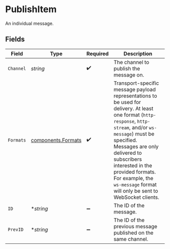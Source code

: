 # PublishItem

An individual message.


## Fields

| Field                                                                                                                                                                                                                                                                                                                                | Type                                                                                                                                                                                                                                                                                                                                 | Required                                                                                                                                                                                                                                                                                                                             | Description                                                                                                                                                                                                                                                                                                                          |
| ------------------------------------------------------------------------------------------------------------------------------------------------------------------------------------------------------------------------------------------------------------------------------------------------------------------------------------ | ------------------------------------------------------------------------------------------------------------------------------------------------------------------------------------------------------------------------------------------------------------------------------------------------------------------------------------ | ------------------------------------------------------------------------------------------------------------------------------------------------------------------------------------------------------------------------------------------------------------------------------------------------------------------------------------ | ------------------------------------------------------------------------------------------------------------------------------------------------------------------------------------------------------------------------------------------------------------------------------------------------------------------------------------ |
| `Channel`                                                                                                                                                                                                                                                                                                                            | *string*                                                                                                                                                                                                                                                                                                                             | :heavy_check_mark:                                                                                                                                                                                                                                                                                                                   | The channel to publish the message on.                                                                                                                                                                                                                                                                                               |
| `Formats`                                                                                                                                                                                                                                                                                                                            | [components.Formats](../../models/shared/formats.md)                                                                                                                                                                                                                                                                                 | :heavy_check_mark:                                                                                                                                                                                                                                                                                                                   | Transport-specific message payload representations to be used for delivery. At least one format (`http-response`, `http-stream`, and/or `ws-message`) must be specified. Messages are only delivered to subscribers interested in the provided formats. For example, the `ws-message` format will only be sent to WebSocket clients. |
| `ID`                                                                                                                                                                                                                                                                                                                                 | **string*                                                                                                                                                                                                                                                                                                                            | :heavy_minus_sign:                                                                                                                                                                                                                                                                                                                   | The ID of the message.                                                                                                                                                                                                                                                                                                               |
| `PrevID`                                                                                                                                                                                                                                                                                                                             | **string*                                                                                                                                                                                                                                                                                                                            | :heavy_minus_sign:                                                                                                                                                                                                                                                                                                                   | The ID of the previous message published on the same channel.                                                                                                                                                                                                                                                                        |